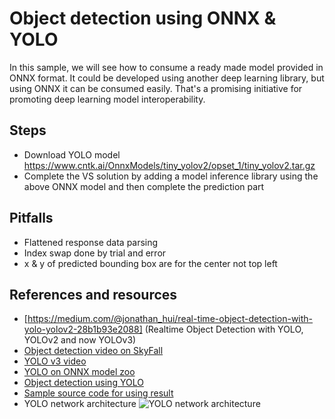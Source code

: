 # Object detection using ONNX & YOLO

In this sample, we will see how to consume a ready made model provided in ONNX format.
It could be developed using another deep learning library, but using ONNX it can be consumed easily.
That's a promising initiative for promoting deep learning model interoperability.

## Steps

* Download YOLO model https://www.cntk.ai/OnnxModels/tiny_yolov2/opset_1/tiny_yolov2.tar.gz
* Complete the VS solution by adding a model inference library using the above ONNX model and then complete the prediction part


## Pitfalls
* Flattened response data parsing
* Index swap done by trial and error
* x & y of predicted bounding box are for the center not top left

## References and resources

* [https://medium.com/@jonathan_hui/real-time-object-detection-with-yolo-yolov2-28b1b93e2088] (Realtime Object Detection with YOLO, YOLOv2 and now YOLOv3)
* [Object detection video on SkyFall](https://www.youtube.com/watch?v=VOC3huqHrss)
* [YOLO v3 video](https://www.youtube.com/watch?v=MPU2HistivI)
* [YOLO on ONNX model zoo](https://github.com/onnx/models/tree/master/tiny_yolov2)
* [Object detection using YOLO ](http://machinethink.net/blog/object-detection-with-yolo/)
* [Sample source code for using result](https://github.com/hollance/Forge/blob/master/Examples/YOLO/YOLO/YOLO.swift)
* YOLO network architecture
    ![YOLO network architecture](https://i.imgur.com/cg7JyBK.png)


